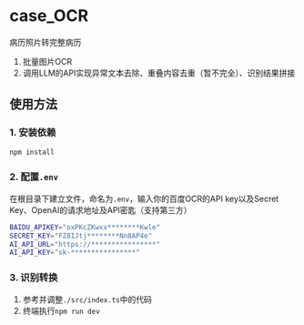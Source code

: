 # case_OCR
病历照片转完整病历

1. 批量图片OCR
2. 调用LLM的API实现异常文本去除、重叠内容去重（暂不完全）、识别结果拼接

## 使用方法
### 1. 安装依赖
```sh
npm install
```
### 2. 配置`.env`
在根目录下建立文件，命名为`.env`，输入你的百度OCR的API key以及Secret Key、OpenAI的请求地址及API密匙（支持第三方）
```sh
BAIDU_APIKEY="oxPKcZKwxx********Kwle"
SECRET_KEY="FZ8IJtj********Nn8AP4e"
AI_API_URL="https://****************"
AI_API_KEY="sk-****************"
```

### 3. 识别转换
1. 参考并调整`./src/index.ts`中的代码
2. 终端执行`npm run dev`
